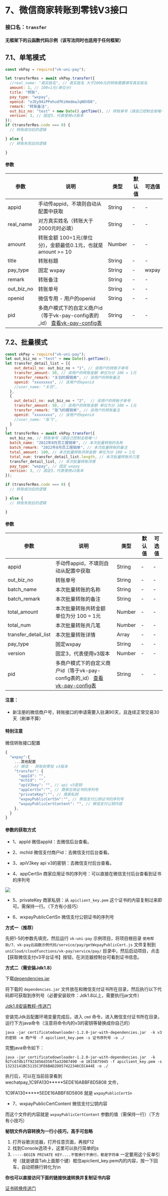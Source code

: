 # 7、微信商家转账到零钱V3接口

### 接口名：`transfer`

#### 无框架下的云函数代码示例（该写法同时也适用于任何框架）

## 7.1、单笔模式
```js
const vkPay = require("vk-uni-pay");

let transferRes = await vkPay.transfer({
  //real_name: "真实姓名", // 真实姓名 大于2000元的转账需要填写真实姓名
  amount: 1, // 100=1元(单位分)
  title: "转账",
  pay_type: "wxpay",
  openid: "oJEy94iPPehudfKiHmdmaJqNOVD8",
  remark: "转账备注",
  out_biz_no: "test" + new Date().getTime(), // 转账单号（请自己控制全局唯一）
  version: 3, // 固定3，代表使用v3版本
});
if (transferRes.code === 0) {
  // 转账成功后的逻辑

} else {
  // 转账失败后的逻辑

}

```


#### 参数

| 参数   | 说明       | 类型    | 默认值  | 可选值 |
|------- |-----------|---------|-------|-------|
| appid  |  手动传appid，不填则自动从配置中获取   | String  | -    | -  |
| real_name  |  对方真实姓名（转账大于2000元时必填）   | String  | -    | -  |
| amount  |  转账金额 100=1元(单位分)，金额最低0.1元，也就是 amount >= 10  | Number  | -    | -  |
| title  |  转账标题   | String  | -    | -  |
| pay_type  |  固定 wxpay  | String  | -  | wxpay  |
| remark  |  转账备注  | String  | -    | -  |
| out_biz_no  |  转账单号  | String  | -    | -  |
| openid  |  微信专用 - 用户的openid   | String  | -    | -  |
| pid  |  多商户模式下的自定义商户id（等于vk-pay-config表的_id） [查看vk-pay-config表](https://vkdoc.fsq.pub/vk-uni-pay/db/vk-pay-config.html)   | String  | -    | -  |


## 7.2、批量模式
```js
const vkPay = require("vk-uni-pay");
let out_biz_no = "test" + new Date().getTime();
let transfer_detail_list = [{
    out_detail_no: out_biz_no + "1", // 该用户的转账子单号
    transfer_amount: 50, // 该用户的转账金额 单位为分 100 = 1元
    transfer_remark: "关羽的报销单", // 该用户的转账备注
    openid: "xxxxxxxx", // 该用户的openid
    //user_name: "关羽",
  },
  {
    out_detail_no: out_biz_no + "2",  // 该用户的转账子单号
    transfer_amount: 50, // 该用户的转账金额 单位为分 100 = 1元
    transfer_remark: "张飞的报销单", // 该用户的转账备注
    openid: "xxxxxxxx", // 该用户的openid
    //user_name: "张飞",
  }
]
let transferRes = await vkPay.transfer({
  out_biz_no, // 转账单号（请自己控制全局唯一）
  batch_name: "2022年8月员工报销单", // 本次批量转账的名称
  batch_remark: "2022年8月员工报销单", // 本次批量转账的备注
  total_amount: 100, // 本次批量转账共转金额 单位为分 100 = 1元
  total_num: transfer_detail_list.length, // 本次批量转账共几笔
  transfer_detail_list, // 本次批量转账详情
  pay_type: "wxpay", // 固定 wxpay
  version: 3, // 固定3，代表使用v3版本
});

if (transferRes.code === 0) {
  // 转账成功后的逻辑

} else {
  // 转账失败后的逻辑

}

```


#### 参数

| 参数   | 说明       | 类型    | 默认值  | 可选值 |
|------- |-----------|---------|-------|-------|
| appid  |  手动传appid，不填则自动从配置中获取   | String  | -    | -  |
| out_biz_no  |  转账单号   | String  | -    | -  |
| batch_name  |  本次批量转账的名称  | String  | -    | -  |
| batch_remark  |  本次批量转账的备注   | String  | -    | -  |
| total_amount  |  本次批量转账共转金额 单位为分 100 = 1元     | Number  | -    | -  |
| total_num  |  本次批量转账共几笔  | Number  | -    | -  |
| transfer_detail_list  |  本次批量转账详情  | Array  | -    | -  |
| pay_type  |  固定wxpay  | String  | -    | -  |
| version  |  固定3，代表使用v3版本  | Number  | -    | -  |
| pid  |  多商户模式下的自定义商户id（等于vk-pay-config表的_id） [查看vk-pay-config表](https://vkdoc.fsq.pub/vk-uni-pay/db/vk-pay-config.html)   | String  | -    | -  |


#### 注意：
* 新注册的微信商户号，转账接口的申请需要入驻满90天，且连续正常交易30天（刷单不算）


#### 特别注意

微信转账接口配置

```js
{
  "wxpay":{
    ...其他配置
    // 微信 - 转账到零钱 v3版本
    "transfer": {
      "appId": "",
      "mchId": "",
      "apiV3key": "", // api v3密钥
      "appCertSn":"", // 商家应用证书的序列号
      "privateKey":"", // 商家私钥
      "wxpayPublicCertSn":"", // 微信支付公钥证书的序列号
      "wxpayPublicCertContent": "", // 微信支付公钥内容
    },
  }
}
```

#### 参数的获取方式

* 1、appId 微信appId：去微信后台查看。

* 2、mchId 微信支付商户id：去微信支付后台查看。

* 3、apiV3key api v3的密钥：去微信支付后台查看。

* 4、appCertSn 商家应用证书的序列号：可以直接在微信支付后台查看到证书的序列号

![](https://vkceyugu.cdn.bspapp.com/VKCEYUGU-cf0c5e69-620c-4f3c-84ab-f4619262939f/c87b06a2-64f2-4c6e-9bfd-2ceba8e3cd0d.png)

* 5、privateKey 商家私钥：从 `apiclient_key.pem` 这个证书的内容复制过来即可。需保持一行。（下方有小技巧）

* 6、wxpayPublicCertSn 微信支付公钥证书的序列号

**方式一（推荐）**

先把1-5的参数先填完，然后运行 `vk-uni-pay` 示例项目，将项目根目录 `使用帮助/7、vk-pay云函数示例代码/service/pay/getWxpayPublicCert.js` 文件复制到 `uniCloud/cloudfunctions/vk-pay/service/pay/` 目录中，然后启动项目，点击【获取微信支付v3平台证书】按钮，在浏览器控制台可看到证书信息。

**方式二（需安装Jdk1.8）**

下载[dependencies.jar](https://vkceyugu.cdn.bspapp.com/VKCEYUGU-3fbab731-e993-47e6-882f-a74e444709a3/3af5267f-2b69-474d-88ef-9741ba766403.jar)

将下载的 `dependencies.jar` 文件放在和微信支付证书所在目录，然后执行以下代码即可获取到序列号（必要安装软件：Jdk1.8以上，需要执行jar文件）

[Jdk1.8安装教程-传送门](https://blog.csdn.net/qq_42393720/article/details/125070939)

安装完Jdk且配置环境变量完成后，进入 `cmd` 命令，进入微信支付证书所在目录，运行下方java命令（注意将命令内的v3的密钥等替换成你自己的）

```
java -jar certificatedownloader-1.2.0-jar-with-dependencies.jar  -k v3的密钥 -m 商户号 -f apiclient_key.pem -s 证书序列号 -o ./

```

完整java命令如下：

```
java -jar certificatedownloader-1.2.0-jar-with-dependencies.jar  -k 92fc67db1ff923456d356f5a32087490 -m 1015875945 -f apiclient_key.pem -s 13232141BC5115C3FE6BAD2D857422346CECA44E -o ./

```

执行后，可以在当前目录看到 wechatpay_1C9FA130*****5EDE16ABBF8D5808 文件，  

1C9FA130*****5EDE16ABBF8D5808 就是 `wxpayPublicCertSn`

* 7、wxpayPublicCertContent 微信支付公钥内容

而这个文件的内容就是 `wxpayPublicCertContent` 参数的值（需保持一行）（下方有小技巧）

**秘钥文件内容转换为一行小技巧，高手可忽略**

1. 打开谷歌浏览器，打开任意页面，再按F12
2. 找到Console选项卡，这里可以执行简单的js
3. `-----BEGIN PRIVATE KEY....不管换行不换行，都是字符串` 一定要用这个反单引号（就是键盘Tab上面那个键）框住apiclient_key.pem内的内容，按一下回车，自动把换行转化为\n

**你也可以直接访问下面的链接快速转换并复制证书内容**

[证书转换传送门](https://vkunicloud.fsq.pub/admin/?t=20220904#/pages_template/components/form/form-cert)